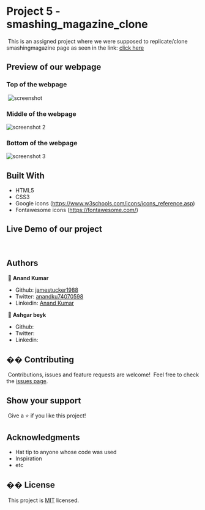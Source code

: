 # Project 5 - smashing_magazine_clone
​
This is an assigned project where we were supposed to replicate/clone smashingmagazine page as seen in the link:
<a href="https://www.smashingmagazine.com/">click here</a>
​
​

## Preview of our webpage

### Top of the webpage
​
![screenshot ](smashing_magazine_clone/images/u.png)

### Middle of the webpage

![screenshot 2](./smashing-magazine/smashing_magazine_clone/images/m.png)

### Bottom of the webpage

![screenshot 3](/home/kumar/Desktop/microverse-project/smashing-magazine/smashing_magazine_clone/images/l.png)
​
## Built With
- HTML5
- CSS3
- Google icons (https://www.w3schools.com/icons/icons_reference.asp)
- Fontawesome icons (https://fontawesome.com/)
​
## Live Demo of our project
​
​
## Authors
​
👤 **Anand Kumar**
​
- Github: [jamestucker1988](https://github.com/jamestucker1988)
- Twitter: [anandku74070598](https://twitter.com/anandku74070598)
- Linkedin:  [Anand Kumar](https://linkedin.com/in/anand-kumar-9128)

​
👤 **Ashgar beyk**
​
- Github: 
- Twitter: 
- Linkedin:
​
## �� Contributing
​
Contributions, issues and feature requests are welcome!
​
Feel free to check the [issues page](https://github.com/beyk/smashing_magazine_clone/issues).
​
## Show your support
​
Give a ⭐️ if you like this project!
​
## Acknowledgments
- Hat tip to anyone whose code was used
- Inspiration
- etc
​
## �� License
​
This project is [MIT](lic.url) licensed.
